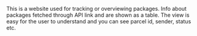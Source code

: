 This is a website used for tracking or overviewing packages. Info about packages fetched through API link and are shown as a table. The view is easy for the user to understand and you can see parcel id, sender, status etc. 
